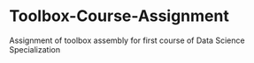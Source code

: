 # Toolbox-Course-Assignment
Assignment of toolbox assembly for first course of Data Science Specialization
